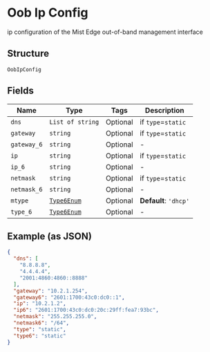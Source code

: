 
# Oob Ip Config

ip configuration of the Mist Edge out-of-band management interface

## Structure

`OobIpConfig`

## Fields

| Name | Type | Tags | Description |
|  --- | --- | --- | --- |
| `dns` | `List of string` | Optional | if `type`=`static` |
| `gateway` | `string` | Optional | if `type`=`static` |
| `gateway_6` | `string` | Optional | - |
| `ip` | `string` | Optional | if `type`=`static` |
| `ip_6` | `string` | Optional | - |
| `netmask` | `string` | Optional | if `type`=`static` |
| `netmask_6` | `string` | Optional | - |
| `mtype` | [`Type6Enum`](../../doc/models/type-6-enum.md) | Optional | **Default**: `'dhcp'` |
| `type_6` | [`Type6Enum`](../../doc/models/type-6-enum.md) | Optional | - |

## Example (as JSON)

```json
{
  "dns": [
    "8.8.8.8",
    "4.4.4.4",
    "2001:4860:4860::8888"
  ],
  "gateway": "10.2.1.254",
  "gateway6": "2601:1700:43c0:dc0::1",
  "ip": "10.2.1.2",
  "ip6": "2601:1700:43c0:dc0:20c:29ff:fea7:93bc",
  "netmask": "255.255.255.0",
  "netmask6": "/64",
  "type": "static",
  "type6": "static"
}
```


